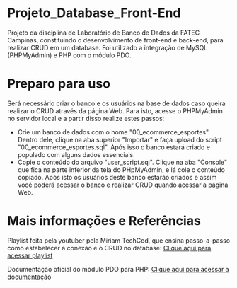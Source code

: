 # Projeto_Database_Front-End
Projeto da disciplina de Laboratório de Banco de Dados da FATEC Campinas, constituindo o desenvolvimento de front-end e back-end, para realizar CRUD em um database.
Foi utilizado a integração de MySQL (PHPMyAdmin) e PHP com o módulo PDO.

# Preparo para uso
Será necessário criar o banco e os usuários na base de dados caso queira realizar o CRUD através da página Web.
Para isto, acesse o PHPMyAdmin no servidor local e a partir disso realize estes passos:

- Crie um banco de dados com o nome "00_ecommerce_esportes". Dentro dele, clique na aba superior "Importar" e faça upload do script "00_ecommerce_esportes.sql". Após isso o banco estará criado e populado com alguns dados essenciais.
- Copie o conteúdo do arquivo "user_script.sql". Clique na aba "Console" que fica na parte inferior da tela do PHpMyAdmin, e lá cole o conteúdo copiado. Após isto os usuários deste banco estarão criados e assim você poderá acessar o banco e realizar CRUD quando acessar a página Web.

# Mais informações e Referências

Playlist feita pela youtuber pela Miriam TechCod, que ensina passo-a-passo como estabelecer a conexão e o CRUD no database: [Clique aqui para acessar playlist](https://youtube.com/playlist?list=PLYGFJHWj9BYqSXzSfHGd46yipCrkjC8AD)

Documentação oficial do módulo PDO para PHP: [Clique aqui para acessar a documentação](https://www.php.net/manual/pt_BR/book.pdo.php)

